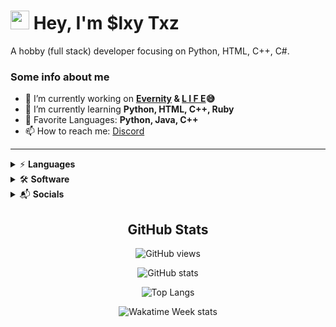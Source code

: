 
# <img src="https://raw.githubusercontent.com/aemmadi/aemmadi/master/wave.gif" width="30px"> Hey, I'm $lxy Txz

A hobby (full stack) developer focusing on Python, HTML, C++, C#.

### Some info about me

- 🔭 I’m currently working on **[Evernity](https://github.com/Evernity) & [L I F E](https://dsc.gg/life-bot)😅**
- 🌱 I’m currently learning **Python, HTML, C++, Ruby**
- 💞️ Favorite Languages: **Python, Java, C++**
- 📫 How to reach me: [Discord](https://discord.com/users/261103679732580352)

---

<!-- Languages -->

<details close>
<summary>⚡ <b>Languages</b></summary>
<p>

![Python](https://img.shields.io/badge/Python-3776AB?style=for-the-badge&logo=python&logoColor=white)
![Java](https://img.shields.io/badge/Java-E34A86?logo=java&logoColor=ffffff&style=for-the-badge)
![Ruby](https://img.shields.io/badge/Ruby-942621?style=for-the-badge&logo=ruby)
![JavaScript](https://img.shields.io/badge/JavaScript-D8C31A?style=for-the-badge&logo=javascript&logoColor=ffffff)
![MySQL/SQL](https://img.shields.io/badge/MySQL/SQL-016a7f?style=for-the-badge&logo=mysql&logoColor=ffffff)
![HTML](https://img.shields.io/badge/HTML-E34F26?logo=html5&logoColor=ffffff&style=for-the-badge)
![CSS](https://img.shields.io/badge/CSS-1572B6?logo=css3&logoColor=ffffff&style=for-the-badge)
![C++](https://img.shields.io/badge/C++-00599C?logo=c&logoColor=ffffff&style=for-the-badge)
![C#](https://img.shields.io/badge/CSharp-8A2BE2?logo=c&logoColor=ffffff&style=for-the-badge)
![JSON](https://img.shields.io/badge/JSON-181717?style=for-the-badge&logo=json&logoColor=ffffff)
![Markdown](https://img.shields.io/badge/Markdown-000000?logo=markdown&logoColor=ffffff&style=for-the-badge)

</p>
</details>

<!-- Software -->

<details close>
<summary>🛠 <b>Software</b></summary>
<p>

![IntelliJ](https://img.shields.io/badge/IntelliJ-0a36fc?style=for-the-badge&logo=IntelliJ%20IDEA&logoColor=white)
![PyCharm](https://img.shields.io/badge/PyCharm-017f40?style=for-the-badge&logo=PyCharm&logoColor=white)
![Atom](https://img.shields.io/badge/Atom-66595C?style=for-the-badge&logo=Atom&logoColor=white)
![Eclipse](https://img.shields.io/badge/Eclipse-430054?style=for-the-badge&logo=Eclipse&logoColor=white)
![Visual Studio](https://img.shields.io/badge/Visual%20Studio-8A2BE2?style=for-the-badge&logo=Visual%20Studio&logoColor=white)
![Visual Studio Code](https://img.shields.io/badge/Visual%20Studio%20Code-00599C?style=for-the-badge&logo=Visual%20Studio%20Code&logoColor=white)
![Discord](https://img.shields.io/badge/Discord-7289DA?style=for-the-badge&logo=Discord&logoColor=white)
![Photoshop](https://img.shields.io/badge/Photoshop-31A8FF?style=for-the-badge&logo=Adobe%20Photoshop&logoColor=white)
![After Effects](https://img.shields.io/badge/After%20Effects-780196?style=for-the-badge&logo=Adobe%20After%20Effects&logoColor=white)
![Unity](https://img.shields.io/badge/Unity-181717?style=for-the-badge&logo=Unity&logoColor=white)
![Unreal Engine](https://img.shields.io/badge/Unreal%20Engine-181717?style=for-the-badge&logo=Unreal%20Engine&logoColor=white)
![GitHub](https://img.shields.io/badge/GitHub-181717?style=for-the-badge&logo=GitHub&logoColor=white)

</p>
</details>

<!-- Socials -->

<details close>
<summary>📬 <b>Socials</b></summary>
<p>

[![Discord](https://img.shields.io/badge/Discord-7289DA?logo=discord&logoColor=ffffff&style=for-the-badge)](https://discord.com/users/261103679732580352)
[![Twitter](https://img.shields.io/badge/Twitter-1DA1F2?logo=twitter&logoColor=ffffff&style=for-the-badge)](https://twitter.com/Slxy_Txz)
[![YouTube](https://img.shields.io/badge/YouTube-E62117?logo=youtube&logoColor=ffffff&style=for-the-badge)](https://www.youtube.com/channel/UCAs8EWPBvR00TZ9wtOoYL6w)
[![Github](https://img.shields.io/badge/GitHub-181717?logo=github&logoColor=ffffff&style=for-the-badge)](https://github.com/Sytroxitz)

</p>
</details>

<div align="center">
  <!-- GitHub/Coding Stats -->

  ## GitHub Stats

  ![GitHub views](https://api.ghprofile.me/view?username=Sytroxitz&color=7f3ace)

  ![GitHub stats](https://github-readme-stats.vercel.app/api?username=Sytroxitz&show_icons=true&hide=prs,contribs&theme=midnight-purple)

  ![Top Langs](https://github-readme-stats.vercel.app/api/top-langs/?username=Sytroxitz&layout=compact&theme=midnight-purple)

  ![Wakatime Week stats](https://github-readme-stats.vercel.app/api/wakatime?username=slxy&layout=compact&theme=midnight-purple)

  <!-- Credit Stuff -->

  <!-- https://github.com/TrustedMercury/ghprofile.me -->
  <!-- https://github.com/anuraghazra/github-readme-stats#wakatime-week-stats -->

  <!---
  - 👋 Hi, I’m @Sytroxitz
  - 👀 I’m interested in ...
  - 🌱 I’m currently learning ...
  - 💞️ I’m looking to collaborate on ...
  - 📫 How to reach me ...
  --->
